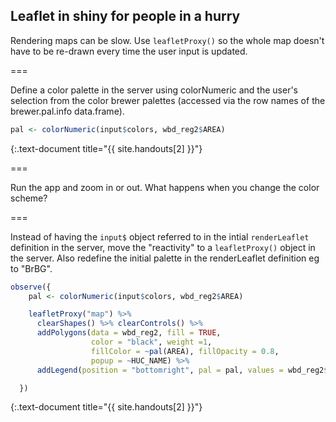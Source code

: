 ---
---

## Leaflet in shiny for people in a hurry

Rendering maps can be slow. Use `leafletProxy()` so the whole map doesn't have to be re-drawn every time the user input is updated. 

===

Define a color palette in the server using colorNumeric and the user's selection from the color brewer palettes (accessed via the row names of the brewer.pal.info data.frame).


~~~r
pal <- colorNumeric(input$colors, wbd_reg2$AREA)
~~~
{:.text-document title="{{ site.handouts[2] }}"}


===

Run the app and zoom in or out. What happens when you change the color scheme? 

===

Instead of having the `input$` object referred to in the intial `renderLeaflet` definition in the server, move the "reactivity" to a `leafletProxy()` object in the server. Also redefine the initial palette in the renderLeaflet definition eg to "BrBG". 


~~~r
observe({
    pal <- colorNumeric(input$colors, wbd_reg2$AREA)

    leafletProxy("map") %>%
      clearShapes() %>% clearControls() %>%
      addPolygons(data = wbd_reg2, fill = TRUE,
                  color = "black", weight =1,
                  fillColor = ~pal(AREA), fillOpacity = 0.8,
                  popup = ~HUC_NAME) %>%
      addLegend(position = "bottomright", pal = pal, values = wbd_reg2$AREA)

  })
~~~
{:.text-document title="{{ site.handouts[2] }}"}

